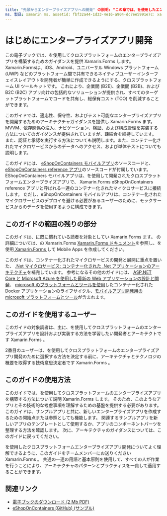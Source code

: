 ```yaml
---
title: "先頭からエンタープライズアプリへの開発" の説明: "この章では、を使用したエンタープライズアプリケーションパターンの概要について説明し Xamarin.Forms ます。
ms. 製品: xamarin ms. assetid: fbf32a44-1d33-4e16-a904-dc7ee5991e7c: xamarin-forms author: davidbritch ms. author: dabritch ms. date: 08/07/2017 no loc: [ Xamarin.Forms , Xamarin.Essentials ]
---
```


# <a name="preface-to-enterprise-app-development"></a>はじめにエンタープライズアプリ開発

この電子ブックでは、を使用してクロスプラットフォームのエンタープライズアプリを構築するためのガイダンスを提供 Xamarin.Forms します。 Xamarin.Formsは、iOS、Android、ユニバーサル Windows プラットフォーム (UWP) などのプラットフォーム間で共有できるネイティブユーザーインターフェイスレイアウトを開発者が簡単に作成できるようにする、クロスプラットフォーム UI ツールキットです。 これにより、企業間 (B2E)、企業間 (B2B)、および B2C (B2C) アプリ向けの包括的なソリューションが提供され、すべてのターゲットプラットフォームでコードを共有し、総保有コスト (TCO) を削減することができます。

このガイドでは、適応性、保守性、およびテスト可能なエンタープライズアプリを開発するためのアーキテクチャガイダンスを提供し Xamarin.Forms ます。 MVVM、依存関係の注入、ナビゲーション、検証、および構成管理を実装する方法についてのガイダンスが提供されていますが、疎結合を維持しています。 また、認証と承認を実行する方法についても説明します。また、コンテナー化されたマイクロサービスからのデータへのアクセス、および単体テストについても説明します。

このガイドには、 [eShopOnContainers モバイルアプリ](https://github.com/dotnet-architecture/eShopOnContainers/tree/master/src/Mobile)のソースコードと、 [eShopOnContainers reference アプリ](https://github.com/dotnet-architecture/eShopOnContainers)のソースコードが付属しています。 EShopOnContainers モバイルアプリは、を使用して開発されたクロスプラットフォームエンタープライズアプリで、 Xamarin.Forms eShopOnContainers reference アプリと呼ばれる一連のコンテナー化されたマイクロサービスに接続します。 ただし、eShopOnContainers モバイルアプリは、コンテナー化されたマイクロサービスのデプロイを避ける必要があるユーザーのために、モックサービスからのデータを使用するように構成できます。

## <a name="whats-left-out-of-this-guides-scope"></a>このガイドの範囲の残りの部分

このガイドは、に既に慣れている読者を対象としてい Xamarin.Forms ます。 の詳細については、の Xamarin.Forms [ Xamarin.Forms ドキュメント](~/xamarin-forms/index.yml)を参照し、を使用[ Xamarin.Forms ](https://aka.ms/xamformsebook)して Mobile Apps を作成してください。

このガイドは、コンテナー化されたマイクロサービスの開発と展開に重点を置いた、 [.Net マイクロサービス: コンテナー化された .Net アプリケーションのアーキテクチャ](https://aka.ms/microservicesebook)を補完しています。 参考になるその他のガイドには、 [ASP.NET Core と Microsoft Azure を使用した最新の Web アプリケーションの設計と開発](https://aka.ms/WebAppEbook)、 [microsoft のプラットフォームとツールを使用](https://aka.ms/dockerlifecycleebook)したコンテナー化された Docker アプリケーションのライフサイクル、[モバイルアプリ開発用の microsoft プラットフォームとツール](https://aka.ms/MobAppDev/StndPDF)が含まれます。

## <a name="who-should-use-this-guide"></a>このガイドを使用するユーザー

このガイドの対象読者は、主に、を使用してクロスプラットフォームのエンタープライズアプリを設計および実装する方法を学習したい開発者とアーキテクトです Xamarin.Forms 。

2番目のユーザーは、を使用してクロスプラットフォームのエンタープライズアプリ開発のために選択する方法を決定する前に、アーキテクチャとテクノロジの概要を取得する技術意思決定者です Xamarin.Forms 。

## <a name="how-to-use-this-guide"></a>このガイドの使用方法

このガイドでは、を使用してクロスプラットフォームのエンタープライズアプリを構築する方法について説明 Xamarin.Forms します。 そのため、このようなアプリとその技術的な考慮事項を理解するための基盤を提供する必要があります。 このガイドは、サンプルアプリと共に、新しいエンタープライズアプリを作成するための開始点または参照としても機能します。 関連するサンプルアプリを新しいアプリのテンプレートとして使用するか、アプリのコンポーネントパーツを整理する方法を確認します。 次に、アーキテクチャのガイダンスについては、このガイドに戻ってください。

を使用したクロスプラットフォームエンタープライズアプリ開発についてよく理解できるように、このガイドをチームメンバーにお送りください Xamarin.Forms 。 共通の一連の用語と基本原則を使用して、すべての人が作業を行うことにより、アーキテクチャのパターンとプラクティスを一貫して適用することができます。

## <a name="related-links"></a>関連リンク

- [電子ブックのダウンロード (2 Mb PDF)](https://aka.ms/xamarinpatternsebook)
- [eShopOnContainers (GitHub) (サンプル)](https://github.com/dotnet-architecture/eShopOnContainers)
